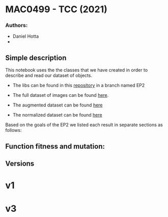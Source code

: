 
# MAC0499 - TCC (2021)

### Authors:
 - Daniel Hotta
 - 


## Simple description

This notebook uses the the classes that we have created in order to describe and read our dataset of objects.

- The libs can be found in this [repository](https://github.com/suayder/computer_vision_eps_usp.git) in a branch named EP2

- The full dataset of images can be found [here](https://drive.google.com/drive/folders/1GJD9P-zUVVOHRNSenVLbm_XS1joCXYm-?usp=sharing).

- The augmented dataset can be found [here](https://drive.google.com/drive/folders/12VkujKaxqRLSw0WmiearpAcSVmWcGUaL?usp=sharing)

- The normalized dataset can be found [here](https://drive.google.com/drive/folders/1GiaHAkYCSkgVvktgkbBAYJIR9ETHqxpw?usp=sharing)


Based on the goals of the EP2 we listed each result in separate sections as follows:

## Function fitness and mutation:


## Versions




# v1



# v3

